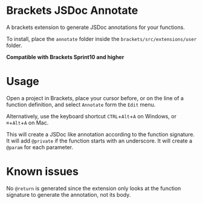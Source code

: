 Brackets JSDoc Annotate
=================

A brackets extension to generate JSDoc annotations for your functions.

To install, place the ```annotate``` folder inside the ```brackets/src/extensions/user``` folder.

**Compatible with Brackets Sprint10 and higher**

Usage
=====
Open a project in Brackets, place your cursor before, or on the line of a function definition, and select ```Annotate``` form the ```Edit``` menu.

Alternatively, use the keyboard shortcut `CTRL`+`Alt`+`A` on Windows, or `⌘`+`Alt`+`A` on Mac.

This will create a JSDoc like annotation according to the function signature.  It will add ```@private``` if the function starts with an underscore. It will create a ```@param``` for each parameter.


Known issues
=====

No ```@return``` is generated since the extension only looks at the function signature to generate the annotation, not its body.
